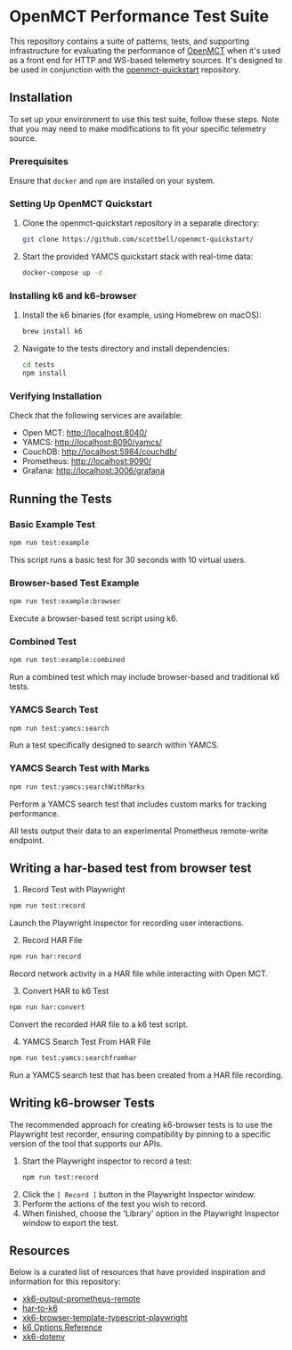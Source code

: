 # OpenMCT Performance Test Suite

This repository contains a suite of patterns, tests, and supporting infrastructure for evaluating the performance of [OpenMCT](https://github.com/nasa/openmct) when it's used as a front end for HTTP and WS-based telemetry sources. It's designed to be used in conjunction with the [openmct-quickstart](https://github.com/scottbell/openmct-quickstart) repository.

## Installation

To set up your environment to use this test suite, follow these steps. Note that you may need to make modifications to fit your specific telemetry source.

### Prerequisites

Ensure that `docker` and `npm` are installed on your system.

### Setting Up OpenMCT Quickstart

1. Clone the openmct-quickstart repository in a separate directory:
   ```sh
   git clone https://github.com/scottbell/openmct-quickstart/
   ```
2. Start the provided YAMCS quickstart stack with real-time data:
   ```sh
   docker-compose up -d
   ```

### Installing k6 and k6-browser

1. Install the k6 binaries (for example, using Homebrew on macOS):
   ```sh
   brew install k6
   ```
2. Navigate to the tests directory and install dependencies:
   ```sh
   cd tests
   npm install
   ```

### Verifying Installation

Check that the following services are available:

- Open MCT: [http://localhost:8040/](http://localhost:8040/)
- YAMCS: [http://localhost:8090/yamcs/](http://localhost:8090/yamcs/)
- CouchDB: [http://localhost:5984/couchdb/](http://localhost:5984/couchdb/)
- Prometheus: [http://localhost:9090/](http://localhost:9090/)
- Grafana: [http://localhost:3006/grafana](http://localhost:3006/grafana)

## Running the Tests

### Basic Example Test

```sh
npm run test:example
```

This script runs a basic test for 30 seconds with 10 virtual users.

### Browser-based Test Example

```sh
npm run test:example:browser
```

Execute a browser-based test script using k6.

### Combined Test

```sh
npm run test:example:combined
```

Run a combined test which may include browser-based and traditional k6 tests.

### YAMCS Search Test

```sh
npm run test:yamcs:search
```

Run a test specifically designed to search within YAMCS.

### YAMCS Search Test with Marks

```sh
npm run test:yamcs:searchWithMarks
```

Perform a YAMCS search test that includes custom marks for tracking performance.

All tests output their data to an experimental Prometheus remote-write endpoint.

## Writing a har-based test from browser test

1. Record Test with Playwright

```sh
npm run test:record
```

Launch the Playwright inspector for recording user interactions.

2. Record HAR File

```sh
npm run har:record
```

Record network activity in a HAR file while interacting with Open MCT.


3. Convert HAR to k6 Test

```sh
npm run har:convert
```

Convert the recorded HAR file to a k6 test script.

4. YAMCS Search Test From HAR File

```sh
npm run test:yamcs:searchfromhar
```

Run a YAMCS search test that has been created from a HAR file recording.


## Writing k6-browser Tests

The recommended approach for creating k6-browser tests is to use the Playwright test recorder, ensuring compatibility by pinning to a specific version of the tool that supports our APIs.

1. Start the Playwright inspector to record a test:
   ```sh
   npm run test:record
   ```
2. Click the `[ Record ]` button in the Playwright Inspector window.
3. Perform the actions of the test you wish to record.
4. When finished, choose the 'Library' option in the Playwright Inspector window to export the test.

## Resources

Below is a curated list of resources that have provided inspiration and information for this repository:

- [xk6-output-prometheus-remote](https://github.com/grafana/xk6-output-prometheus-remote)
- [har-to-k6](https://github.com/grafana/har-to-k6)
- [xk6-browser-template-typescript-playwright](https://github.com/ticup/xk6-browser-template-typescript-playwright)
- [k6 Options Reference](https://k6.io/docs/using-k6/k6-options/reference/#include-system-env-vars)
- [xk6-dotenv](https://github.com/szkiba/xk6-dotenv)